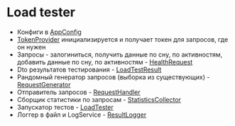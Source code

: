 # Load tester

- Конфиги в [AppConfig](/src/main/kotlin/config/AppConfig.kt)
- [TokenProvider](/src/main/kotlin/auth/TokenProvider.kt) инициализируется и получает токен для запросов, где он нужен
- Запросы - залогиниться, получить данные по сну, по активностям, добавить данные по сну, по активностям - [HealthRequest](/src/main/kotlin/models/HealthRequest.kt)
- Dto результатов тестирования - [LoadTestResult](/src/main/kotlin/models/LoadTestResult.kt)
- Рандомный генератор запросов (выборка из существующих) - [RequestGenerator](/src/main/kotlin/services/RequestGenerator.kt)
- Отправитель запросов - [RequestHandler](/src/main/kotlin/services/RequestHandler.kt)
- Сборщик статистики по запросам - [StatisticsCollector](/src/main/kotlin/services/StatisticsCollector.kt)
- Запускатор тестов - [LoadTester](/src/main/kotlin/tester/LoadTester.kt)
- Логгер в файл и LogService - [ResultLogger](/src/main/kotlin/log/ResultLogger.kt)
